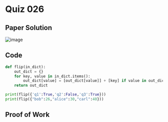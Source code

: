 # Quiz 026

## Paper Solution
![image](https://github.com/user-attachments/assets/7e155663-b2c1-4894-ab93-a40cd2d6ba64)

## Code
```.py
def flip(in_dict):
    out_dict = {}
    for key, value in in_dict.items():
        out_dict[value] = [out_dict[value]] + [key] if value in out_dict else key
    return out_dict

print(flip({'q1':True,'q2':False,'q3':True}))
print(flip({"bob":26,"alice":30,"carl":40}))
```
## Proof of Work
